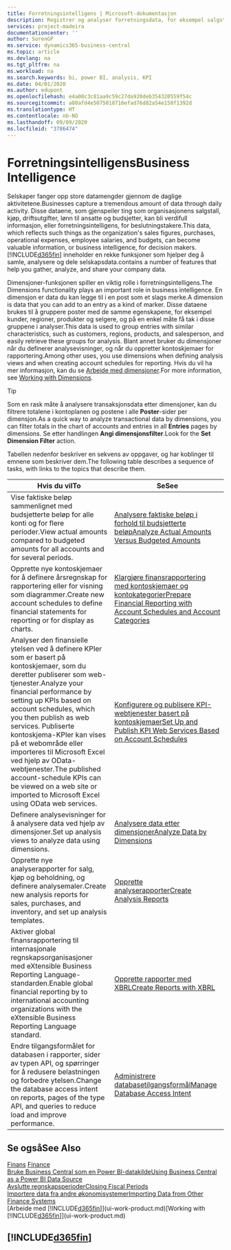 ```yaml
---
title: Forretningsintelligens | Microsoft-dokumentasjon
description: Registrer og analyser forretningsdata, for eksempel salgstall, kjøp, driftsutgifter, lønn til ansatte og budsjetter, som kan være verdifull informasjon for forretningsintelligens eller beslutningstaking.
services: project-madeira
documentationcenter: ''
author: SorenGP
ms.service: dynamics365-business-central
ms.topic: article
ms.devlang: na
ms.tgt_pltfrm: na
ms.workload: na
ms.search.keywords: bi, power BI, analysis, KPI
ms.date: 04/01/2020
ms.author: edupont
ms.openlocfilehash: e4a08c3c81aa9c59c27da920deb354320559f54c
ms.sourcegitcommit: a80afd4e5075018716efad76d82a54e158f1392d
ms.translationtype: HT
ms.contentlocale: nb-NO
ms.lasthandoff: 09/09/2020
ms.locfileid: "3786474"
---
```

# <a name="business-intelligence"></a><span data-ttu-id="f99d0-103">Forretningsintelligens</span><span class="sxs-lookup"><span data-stu-id="f99d0-103">Business Intelligence</span></span>
<span data-ttu-id="f99d0-104">Selskaper fanger opp store datamengder gjennom de daglige aktivitetene.</span><span class="sxs-lookup"><span data-stu-id="f99d0-104">Businesses capture a tremendous amount of data through daily activity.</span></span> <span data-ttu-id="f99d0-105">Disse dataene, som gjenspeiler ting som organisasjonens salgstall, kjøp, driftsutgifter, lønn til ansatte og budsjetter, kan bli verdifull informasjon, eller forretningsintelligens, for beslutningstakere.</span><span class="sxs-lookup"><span data-stu-id="f99d0-105">This data, which reflects such things as the organization's sales figures, purchases, operational expenses, employee salaries, and budgets, can become valuable information, or business intelligence, for decision makers.</span></span> [!INCLUDE[d365fin](includes/d365fin_md.md)] <span data-ttu-id="f99d0-106">inneholder en rekke funksjoner som hjelper deg å samle, analysere og dele selskapsdata.</span><span class="sxs-lookup"><span data-stu-id="f99d0-106">contains a number of features that help you gather, analyze, and share your company data.</span></span>

<span data-ttu-id="f99d0-107">Dimensjoner-funksjonen spiller en viktig rolle i forretningsintelligens.</span><span class="sxs-lookup"><span data-stu-id="f99d0-107">The Dimensions functionality plays an important role in business intelligence.</span></span> <span data-ttu-id="f99d0-108">En dimensjon er data du kan legge til i en post som et slags merke.</span><span class="sxs-lookup"><span data-stu-id="f99d0-108">A dimension is data that you can add to an entry as a kind of marker.</span></span> <span data-ttu-id="f99d0-109">Disse dataene brukes til å gruppere poster med de samme egenskapene, for eksempel kunder, regioner, produkter og selgere, og på en enkel måte få tak i disse gruppene i analyser.</span><span class="sxs-lookup"><span data-stu-id="f99d0-109">This data is used to group entries with similar characteristics, such as customers, regions, products, and salesperson, and easily retrieve these groups for analysis.</span></span> <span data-ttu-id="f99d0-110">Blant annet bruker du dimensjoner når du definerer analysevisninger, og når du oppretter kontoskjemaer for rapportering.</span><span class="sxs-lookup"><span data-stu-id="f99d0-110">Among other uses, you use dimensions  when defining analysis views and when creating account schedules for reporting.</span></span> <span data-ttu-id="f99d0-111">Hvis du vil ha mer informasjon, kan du se [Arbeide med dimensjoner](finance-dimensions.md).</span><span class="sxs-lookup"><span data-stu-id="f99d0-111">For more information, see [Working with Dimensions](finance-dimensions.md).</span></span>

> [!TIP]
> <span data-ttu-id="f99d0-112">Som en rask måte å analysere transaksjonsdata etter dimensjoner, kan du filtrere totalene i kontoplanen og postene i alle **Poster**-sider per dimensjon.</span><span class="sxs-lookup"><span data-stu-id="f99d0-112">As a quick way to analyze transactional data by dimensions, you can filter totals in the chart of accounts and entries in all **Entries** pages by dimensions.</span></span> <span data-ttu-id="f99d0-113">Se etter handlingen **Angi dimensjonsfilter**.</span><span class="sxs-lookup"><span data-stu-id="f99d0-113">Look for the **Set Dimension Filter** action.</span></span>  

<span data-ttu-id="f99d0-114">Tabellen nedenfor beskriver en sekvens av oppgaver, og har koblinger til emnene som beskriver dem.</span><span class="sxs-lookup"><span data-stu-id="f99d0-114">The following table describes a sequence of tasks, with links to the topics that describe them.</span></span>  

| <span data-ttu-id="f99d0-115">Hvis du vil</span><span class="sxs-lookup"><span data-stu-id="f99d0-115">To</span></span> | <span data-ttu-id="f99d0-116">Se</span><span class="sxs-lookup"><span data-stu-id="f99d0-116">See</span></span> |
| --- | --- |
|<span data-ttu-id="f99d0-117">Vise faktiske beløp sammenlignet med budsjetterte beløp for alle konti og for flere perioder.</span><span class="sxs-lookup"><span data-stu-id="f99d0-117">View actual amounts compared to budgeted amounts for all accounts and for several periods.</span></span>|[<span data-ttu-id="f99d0-118">Analysere faktiske beløp i forhold til budsjetterte beløp</span><span class="sxs-lookup"><span data-stu-id="f99d0-118">Analyze Actual Amounts Versus Budgeted Amounts</span></span>](bi-how-analyze-actual-versus-budget.md)|
|<span data-ttu-id="f99d0-119">Opprette nye kontoskjemaer for å definere årsregnskap for rapportering eller for visning som diagrammer.</span><span class="sxs-lookup"><span data-stu-id="f99d0-119">Create new account schedules to define financial statements for reporting or for display as charts.</span></span>|[<span data-ttu-id="f99d0-120">Klargjøre finansrapportering med kontoskjemaer og kontokategorier</span><span class="sxs-lookup"><span data-stu-id="f99d0-120">Prepare Financial Reporting with Account Schedules and Account Categories</span></span>](bi-how-work-account-schedule.md)|
|<span data-ttu-id="f99d0-121">Analyser den finansielle ytelsen ved å definere KPIer som er basert på kontoskjemaer, som du deretter publiserer som web-tjenester.</span><span class="sxs-lookup"><span data-stu-id="f99d0-121">Analyze your financial performance by setting up KPIs based on account schedules, which you then publish as web services.</span></span> <span data-ttu-id="f99d0-122">Publiserte kontoskjema-KPIer kan vises på et webområde eller importeres til Microsoft Excel ved hjelp av OData-webtjenester.</span><span class="sxs-lookup"><span data-stu-id="f99d0-122">The published account-schedule KPIs can be viewed on a web site or imported to Microsoft Excel using OData web services.</span></span>|[<span data-ttu-id="f99d0-123">Konfigurere og publisere KPI-webtjenester basert på kontoskjemaer</span><span class="sxs-lookup"><span data-stu-id="f99d0-123">Set Up and Publish KPI Web Services Based on Account Schedules</span></span>](bi-how-to-set-up-and-publish-kpi-web-services-based-on-account-schedules.md)|
|<span data-ttu-id="f99d0-124">Definere analysevisninger for å analysere data ved hjelp av dimensjoner.</span><span class="sxs-lookup"><span data-stu-id="f99d0-124">Set up analysis views to analyze data using dimensions.</span></span>|[<span data-ttu-id="f99d0-125">Analysere data etter dimensjoner</span><span class="sxs-lookup"><span data-stu-id="f99d0-125">Analyze Data by Dimensions</span></span>](bi-how-analyze-data-dimension.md)|
|<span data-ttu-id="f99d0-126">Opprette nye analyserapporter for salg, kjøp og beholdning, og definere analysemaler.</span><span class="sxs-lookup"><span data-stu-id="f99d0-126">Create new analysis reports for sales, purchases, and inventory, and set up analysis templates.</span></span>|[<span data-ttu-id="f99d0-127">Opprette analyserapporter</span><span class="sxs-lookup"><span data-stu-id="f99d0-127">Create Analysis Reports</span></span>](bi-how-create-analysis-views-reports.md)|
|<span data-ttu-id="f99d0-128">Aktiver global finansrapportering til internasjonale regnskapsorganisasjoner med eXtensible Business Reporting Language-standarden.</span><span class="sxs-lookup"><span data-stu-id="f99d0-128">Enable global financial reporting by to international accounting organizations with the eXtensible Business Reporting Language standard.</span></span>|[<span data-ttu-id="f99d0-129">Opprette rapporter med XBRL</span><span class="sxs-lookup"><span data-stu-id="f99d0-129">Create Reports with XBRL</span></span>](bi-create-reports-with-xbrl.md)|
|<span data-ttu-id="f99d0-130">Endre tilgangsformålet for databasen i rapporter, sider av typen API, og spørringer for å redusere belastningen og forbedre ytelsen.</span><span class="sxs-lookup"><span data-stu-id="f99d0-130">Change the database access intent on reports, pages of the type API, and queries to reduce load and improve performance.</span></span>|[<span data-ttu-id="f99d0-131">Administrere databasetilgangsformål</span><span class="sxs-lookup"><span data-stu-id="f99d0-131">Manage Database Access Intent</span></span>](admin-data-access-intent.md)|

## <a name="see-also"></a><span data-ttu-id="f99d0-132">Se også</span><span class="sxs-lookup"><span data-stu-id="f99d0-132">See Also</span></span>
<span data-ttu-id="f99d0-133">[Finans](finance.md)  </span><span class="sxs-lookup"><span data-stu-id="f99d0-133">[Finance](finance.md)  </span></span>  
[<span data-ttu-id="f99d0-134">Bruke Business Central som en Power BI-datakilde</span><span class="sxs-lookup"><span data-stu-id="f99d0-134">Using Business Central as a Power BI Data Source</span></span>](across-how-use-financials-data-source-powerbi.md)  
[<span data-ttu-id="f99d0-135">Avslutte regnskapsperioder</span><span class="sxs-lookup"><span data-stu-id="f99d0-135">Closing Fiscal Periods</span></span>](year-close-years-periods.md)  
[<span data-ttu-id="f99d0-136">Importere data fra andre økonomisystemer</span><span class="sxs-lookup"><span data-stu-id="f99d0-136">Importing Data from Other Finance Systems</span></span>](across-import-data-configuration-packages.md)  
<span data-ttu-id="f99d0-137">[Arbeide med [!INCLUDE[d365fin](includes/d365fin_md.md)]](ui-work-product.md)</span><span class="sxs-lookup"><span data-stu-id="f99d0-137">[Working with [!INCLUDE[d365fin](includes/d365fin_md.md)]](ui-work-product.md)</span></span>

## [!INCLUDE[d365fin](includes/free_trial_md.md)]  
